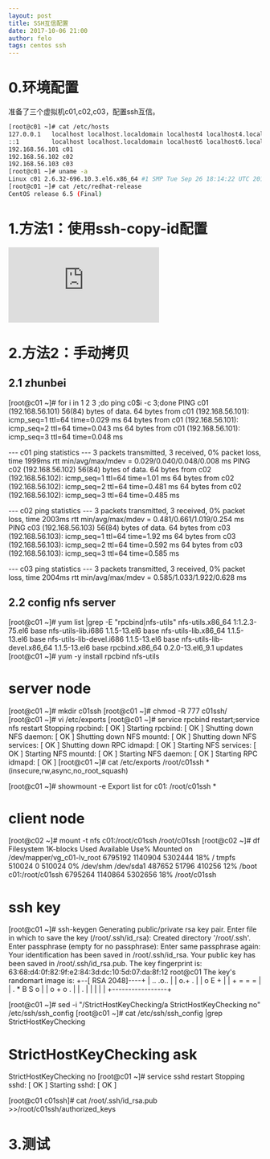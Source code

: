 ```yaml
---
layout: post
title: SSH互信配置
date: 2017-10-06 21:00
author: felo
tags: centos ssh
---
```




# 0.环境配置


准备了三个虚拟机c01,c02,c03，配置ssh互信。

```bash
[root@c01 ~]# cat /etc/hosts
127.0.0.1   localhost localhost.localdomain localhost4 localhost4.localdomain4
::1         localhost localhost.localdomain localhost6 localhost6.localdomain6
192.168.56.101 c01
192.168.56.102 c02
192.168.56.103 c03
[root@c01 ~]# uname -a
Linux c01 2.6.32-696.10.3.el6.x86_64 #1 SMP Tue Sep 26 18:14:22 UTC 2017 x86_64 x86_64 x86_64 GNU/Linux
[root@c01 ~]# cat /etc/redhat-release
CentOS release 6.5 (Final)
```


# 1.方法1：使用ssh-copy-id配置

![](https://yangfeiffei.github.io/2017/09/26/gpfs%E5%AE%89%E8%A3%85%E9%83%A8%E7%BD%B2%E6%B5%8B%E8%AF%95.html)


# 2.方法2：手动拷贝

## 2.1 zhunbei
[root@c01 ~]# for i in 1 2 3 ;do ping c0$i -c 3;done
PING c01 (192.168.56.101) 56(84) bytes of data.
64 bytes from c01 (192.168.56.101): icmp_seq=1 ttl=64 time=0.029 ms
64 bytes from c01 (192.168.56.101): icmp_seq=2 ttl=64 time=0.043 ms
64 bytes from c01 (192.168.56.101): icmp_seq=3 ttl=64 time=0.048 ms

--- c01 ping statistics ---
3 packets transmitted, 3 received, 0% packet loss, time 1999ms
rtt min/avg/max/mdev = 0.029/0.040/0.048/0.008 ms
PING c02 (192.168.56.102) 56(84) bytes of data.
64 bytes from c02 (192.168.56.102): icmp_seq=1 ttl=64 time=1.01 ms
64 bytes from c02 (192.168.56.102): icmp_seq=2 ttl=64 time=0.481 ms
64 bytes from c02 (192.168.56.102): icmp_seq=3 ttl=64 time=0.485 ms

--- c02 ping statistics ---
3 packets transmitted, 3 received, 0% packet loss, time 2003ms
rtt min/avg/max/mdev = 0.481/0.661/1.019/0.254 ms
PING c03 (192.168.56.103) 56(84) bytes of data.
64 bytes from c03 (192.168.56.103): icmp_seq=1 ttl=64 time=1.92 ms
64 bytes from c03 (192.168.56.103): icmp_seq=2 ttl=64 time=0.592 ms
64 bytes from c03 (192.168.56.103): icmp_seq=3 ttl=64 time=0.585 ms

--- c03 ping statistics ---
3 packets transmitted, 3 received, 0% packet loss, time 2004ms
rtt min/avg/max/mdev = 0.585/1.033/1.922/0.628 ms



## 2.2 config nfs server 
[root@c01 ~]# yum list |grep -E "rpcbind|nfs-utils"
nfs-utils.x86_64                           1:1.2.3-75.el6              base
nfs-utils-lib.i686                         1.1.5-13.el6                base
nfs-utils-lib.x86_64                       1.1.5-13.el6                base
nfs-utils-lib-devel.i686                   1.1.5-13.el6                base
nfs-utils-lib-devel.x86_64                 1.1.5-13.el6                base
rpcbind.x86_64                             0.2.0-13.el6_9.1            updates
[root@c01 ~]# yum -y install rpcbind nfs-utils


# server node
[root@c01 ~]# mkdir c01ssh
[root@c01 ~]# chmod -R 777 c01ssh/
[root@c01 ~]# vi /etc/exports
[root@c01 ~]# service rpcbind restart;service nfs restart
Stopping rpcbind:                                          [  OK  ]
Starting rpcbind:                                          [  OK  ]
Shutting down NFS daemon:                                  [  OK  ]
Shutting down NFS mountd:                                  [  OK  ]
Shutting down NFS services:                                [  OK  ]
Shutting down RPC idmapd:                                  [  OK  ]
Starting NFS services:                                     [  OK  ]
Starting NFS mountd:                                       [  OK  ]
Starting NFS daemon:                                       [  OK  ]
Starting RPC idmapd:                                       [  OK  ]
[root@c01 ~]# cat /etc/exports
/root/c01ssh *(insecure,rw,async,no_root_squash)

[root@c01 ~]# showmount -e
Export list for c01:
/root/c01ssh *

# client node
[root@c02 ~]# mount -t nfs c01:/root/c01ssh /root/c01ssh
[root@c02 ~]# df
Filesystem                 1K-blocks    Used Available Use% Mounted on
/dev/mapper/vg_c01-lv_root   6795192 1140904   5302444  18% /
tmpfs                         510024       0    510024   0% /dev/shm
/dev/sda1                     487652   51796    410256  12% /boot
c01:/root/c01ssh             6795264 1140864   5302656  18% /root/c01ssh



# ssh key

[root@c01 ~]# ssh-keygen
Generating public/private rsa key pair.
Enter file in which to save the key (/root/.ssh/id_rsa):
Created directory '/root/.ssh'.
Enter passphrase (empty for no passphrase):
Enter same passphrase again:
Your identification has been saved in /root/.ssh/id_rsa.
Your public key has been saved in /root/.ssh/id_rsa.pub.
The key fingerprint is:
63:68:d4:0f:82:9f:e2:84:3d:dc:10:5d:07:da:8f:12 root@c01
The key's randomart image is:
+--[ RSA 2048]----+
|    .. .o..      |
|     o.+ .       |
|    o E +        |
|   + = = =       |
|  . * B S o      |
|   o + o .       |
|    .            |
|                 |
|                 |
+-----------------+


[root@c01 ~]# sed -i "/StrictHostKeyChecking/a StrictHostKeyChecking no" /etc/ssh/ssh_config
[root@c01 ~]# cat /etc/ssh/ssh_config |grep StrictHostKeyChecking
#   StrictHostKeyChecking ask
StrictHostKeyChecking no
[root@c01 ~]# service sshd restart
Stopping sshd:                                             [  OK  ]
Starting sshd:                                             [  OK  ]


[root@c01 c01ssh]# cat /root/.ssh/id_rsa.pub >>/root/c01ssh/authorized_keys



# 3.测试





